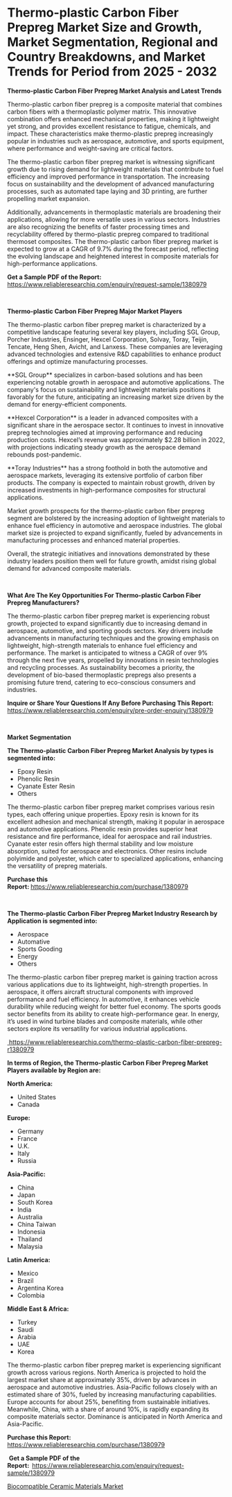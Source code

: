 <p><h1>Thermo-plastic Carbon Fiber Prepreg Market Size and Growth, Market Segmentation, Regional and Country Breakdowns, and Market Trends for Period from 2025 -  2032</h1></p><p><strong>Thermo-plastic Carbon Fiber Prepreg Market Analysis and Latest Trends</strong></p>
<p><p>Thermo-plastic carbon fiber prepreg is a composite material that combines carbon fibers with a thermoplastic polymer matrix. This innovative combination offers enhanced mechanical properties, making it lightweight yet strong, and provides excellent resistance to fatigue, chemicals, and impact. These characteristics make thermo-plastic prepreg increasingly popular in industries such as aerospace, automotive, and sports equipment, where performance and weight-saving are critical factors.</p><p>The thermo-plastic carbon fiber prepreg market is witnessing significant growth due to rising demand for lightweight materials that contribute to fuel efficiency and improved performance in transportation. The increasing focus on sustainability and the development of advanced manufacturing processes, such as automated tape laying and 3D printing, are further propelling market expansion. </p><p>Additionally, advancements in thermoplastic materials are broadening their applications, allowing for more versatile uses in various sectors. Industries are also recognizing the benefits of faster processing times and recyclability offered by thermo-plastic prepreg compared to traditional thermoset composites. The thermo-plastic carbon fiber prepreg market is expected to grow at a CAGR of 9.7% during the forecast period, reflecting the evolving landscape and heightened interest in composite materials for high-performance applications.</p></p>
<p><strong>Get a Sample PDF of the Report:&nbsp;</strong> <a href="https://www.reliableresearchiq.com/enquiry/request-sample/1380979?utm_campaign=3282&utm_medium=2&utm_source=Github&utm_content=ia&utm_term=02042025&utm_id=thermo-plastic-carbon-fiber-prepreg">https://www.reliableresearchiq.com/enquiry/request-sample/1380979</a></p>
<p>&nbsp;</p>
<p><strong>Thermo-plastic Carbon Fiber Prepreg Major Market Players</strong></p>
<p><p>The thermo-plastic carbon fiber prepreg market is characterized by a competitive landscape featuring several key players, including SGL Group, Porcher Industries, Ensinger, Hexcel Corporation, Solvay, Toray, Teijin, Tencate, Heng Shen, Avicht, and Lanxess. These companies are leveraging advanced technologies and extensive R&D capabilities to enhance product offerings and optimize manufacturing processes.</p><p>**SGL Group** specializes in carbon-based solutions and has been experiencing notable growth in aerospace and automotive applications. The company's focus on sustainability and lightweight materials positions it favorably for the future, anticipating an increasing market size driven by the demand for energy-efficient components.</p><p>**Hexcel Corporation** is a leader in advanced composites with a significant share in the aerospace sector. It continues to invest in innovative prepreg technologies aimed at improving performance and reducing production costs. Hexcel’s revenue was approximately $2.28 billion in 2022, with projections indicating steady growth as the aerospace demand rebounds post-pandemic.</p><p>**Toray Industries** has a strong foothold in both the automotive and aerospace markets, leveraging its extensive portfolio of carbon fiber products. The company is expected to maintain robust growth, driven by increased investments in high-performance composites for structural applications.</p><p>Market growth prospects for the thermo-plastic carbon fiber prepreg segment are bolstered by the increasing adoption of lightweight materials to enhance fuel efficiency in automotive and aerospace industries. The global market size is projected to expand significantly, fueled by advancements in manufacturing processes and enhanced material properties.</p><p>Overall, the strategic initiatives and innovations demonstrated by these industry leaders position them well for future growth, amidst rising global demand for advanced composite materials.</p></p>
<p>&nbsp;</p>
<p><strong>What Are The Key Opportunities For Thermo-plastic Carbon Fiber Prepreg Manufacturers?</strong></p>
<p><p>The thermo-plastic carbon fiber prepreg market is experiencing robust growth, projected to expand significantly due to increasing demand in aerospace, automotive, and sporting goods sectors. Key drivers include advancements in manufacturing techniques and the growing emphasis on lightweight, high-strength materials to enhance fuel efficiency and performance. The market is anticipated to witness a CAGR of over 9% through the next five years, propelled by innovations in resin technologies and recycling processes. As sustainability becomes a priority, the development of bio-based thermoplastic prepregs also presents a promising future trend, catering to eco-conscious consumers and industries.</p></p>
<p><strong>Inquire or Share Your Questions If Any Before Purchasing This Report:</strong> <a href="https://www.reliableresearchiq.com/enquiry/pre-order-enquiry/1380979?utm_campaign=3282&utm_medium=2&utm_source=Github&utm_content=ia&utm_term=02042025&utm_id=thermo-plastic-carbon-fiber-prepreg">https://www.reliableresearchiq.com/enquiry/pre-order-enquiry/1380979</a></p>
<p>&nbsp;</p>
<p><strong>Market Segmentation</strong></p>
<p><strong>The Thermo-plastic Carbon Fiber Prepreg Market Analysis by types is segmented into:</strong></p>
<p><ul><li>Epoxy Resin</li><li>Phenolic Resin</li><li>Cyanate Ester Resin</li><li>Others</li></ul></p>
<p><p>The thermo-plastic carbon fiber prepreg market comprises various resin types, each offering unique properties. Epoxy resin is known for its excellent adhesion and mechanical strength, making it popular in aerospace and automotive applications. Phenolic resin provides superior heat resistance and fire performance, ideal for aerospace and rail industries. Cyanate ester resin offers high thermal stability and low moisture absorption, suited for aerospace and electronics. Other resins include polyimide and polyester, which cater to specialized applications, enhancing the versatility of prepreg materials.</p></p>
<p><strong>Purchase this Report:&nbsp;</strong><a href="https://www.reliableresearchiq.com/purchase/1380979?utm_campaign=3282&utm_medium=2&utm_source=Github&utm_content=ia&utm_term=02042025&utm_id=thermo-plastic-carbon-fiber-prepreg">https://www.reliableresearchiq.com/purchase/1380979</a></p>
<p>&nbsp;</p>
<p><strong>The Thermo-plastic Carbon Fiber Prepreg Market Industry Research by Application is segmented into:</strong></p>
<p><ul><li>Aerospace</li><li>Automative</li><li>Sports Gooding</li><li>Energy</li><li>Others</li></ul></p>
<p><p>The thermo-plastic carbon fiber prepreg market is gaining traction across various applications due to its lightweight, high-strength properties. In aerospace, it offers aircraft structural components with improved performance and fuel efficiency. In automotive, it enhances vehicle durability while reducing weight for better fuel economy. The sports goods sector benefits from its ability to create high-performance gear. In energy, it’s used in wind turbine blades and composite materials, while other sectors explore its versatility for various industrial applications.</p></p>
<p><a href="https://www.reliableresearchiq.com/thermo-plastic-carbon-fiber-prepreg-r1380979?utm_campaign=3282&utm_medium=2&utm_source=Github&utm_content=ia&utm_term=02042025&utm_id=thermo-plastic-carbon-fiber-prepreg">&nbsp;https://www.reliableresearchiq.com/thermo-plastic-carbon-fiber-prepreg-r1380979</a></p>
<p><strong>In terms of Region, the Thermo-plastic Carbon Fiber Prepreg Market Players available by Region are:</strong></p>
<p>
    <p> <strong> North America: </strong>
        <ul>
            <li>United States</li>
            <li>Canada</li>
        </ul>
        </p> 
    <p> <strong> Europe: </strong>
        <ul>
            <li>Germany</li>
            <li>France</li>
            <li>U.K.</li>
            <li>Italy</li>
            <li>Russia</li>
        </ul>
        </p> 
    <p> <strong> Asia-Pacific: </strong>
        <ul>
            <li>China</li>
            <li>Japan</li>
            <li>South Korea</li>
            <li>India</li>
            <li>Australia</li>
            <li>China Taiwan</li>
            <li>Indonesia</li>
            <li>Thailand</li>
            <li>Malaysia</li>
        </ul>
        </p> 
    <p> <strong> Latin America: </strong>
        <ul>
            <li>Mexico</li>
            <li>Brazil</li>
            <li>Argentina Korea</li>
            <li>Colombia</li>
        </ul>
        </p> 
    <p> <strong> Middle East & Africa: </strong>
        <ul>
            <li>Turkey</li>
            <li>Saudi</li>
            <li>Arabia</li>
            <li>UAE</li>
            <li>Korea</li>
        </ul>
    </p>
    </p>
<p><p>The thermo-plastic carbon fiber prepreg market is experiencing significant growth across various regions. North America is projected to hold the largest market share at approximately 35%, driven by advances in aerospace and automotive industries. Asia-Pacific follows closely with an estimated share of 30%, fueled by increasing manufacturing capabilities. Europe accounts for about 25%, benefiting from sustainable initiatives. Meanwhile, China, with a share of around 10%, is rapidly expanding its composite materials sector. Dominance is anticipated in North America and Asia-Pacific.</p></p>
<p><strong>Purchase this Report: </strong><a href="https://www.reliableresearchiq.com/purchase/1380979?utm_campaign=3282&utm_medium=2&utm_source=Github&utm_content=ia&utm_term=02042025&utm_id=thermo-plastic-carbon-fiber-prepreg">https://www.reliableresearchiq.com/purchase/1380979</a></p>
<p>&nbsp;<strong>Get a Sample PDF of the Report:&nbsp;&nbsp;</strong><a href="https://www.reliableresearchiq.com/enquiry/request-sample/1380979?utm_campaign=3282&utm_medium=2&utm_source=Github&utm_content=ia&utm_term=02042025&utm_id=thermo-plastic-carbon-fiber-prepreg">https://www.reliableresearchiq.com/enquiry/request-sample/1380979</a></p>
<p><strong></strong></p>
<p><p><a href="https://github.com/krulicfidura/Market-Research-Report-List-1/blob/main/biocompatible-ceramic-materials-market.md?utm_campaign=3282&utm_medium=2&utm_source=Github&utm_content=ia&utm_term=02042025&utm_id=thermo-plastic-carbon-fiber-prepreg">Biocompatible Ceramic Materials Market</a></p></p>